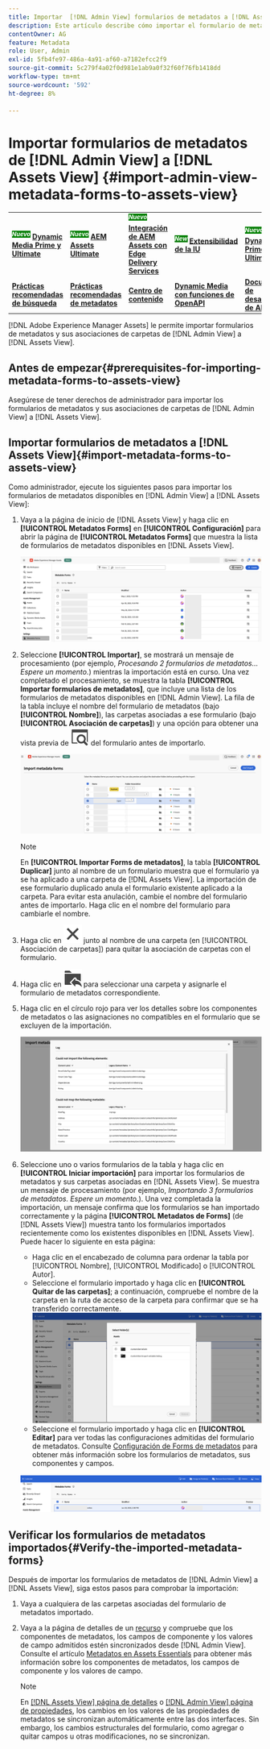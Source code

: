 ```yaml
---
title: Importar  [!DNL Admin View] formularios de metadatos a [!DNL Assets View]
description: Este artículo describe cómo importar el formulario de metadatos disponible en  [!DNL Admin View] to [!DNL Assets View]
contentOwner: AG
feature: Metadata
role: User, Admin
exl-id: 5fb4fe97-486a-4a91-af60-a7182efcc2f9
source-git-commit: 5c279f4a02f0d981e1ab9a0f32f60f76fb1418dd
workflow-type: tm+mt
source-wordcount: '592'
ht-degree: 8%

---
```


# Importar formularios de metadatos de [!DNL Admin View] a [!DNL Assets View] {#import-admin-view-metadata-forms-to-assets-view}

<table>
    <tr>
        <td>
            <sup style= "background-color:#008000; color:#FFFFFF; font-weight:bold"><i>Nuevo</i></sup> <a href="/help/assets/dynamic-media/dm-prime-ultimate.md"><b>Dynamic Media Prime y Ultimate</b></a>
        </td>
        <td>
            <sup style= "background-color:#008000; color:#FFFFFF; font-weight:bold"><i>Nuevo</i></sup> <a href="/help/assets/assets-ultimate-overview.md"><b>AEM Assets Ultimate</b></a>
        </td>
        <td>
            <sup style= "background-color:#008000; color:#FFFFFF; font-weight:bold"><i>Nuevo</i></sup> <a href="/help/assets/integrate-aem-assets-edge-delivery-services.md"><b>Integración de AEM Assets con Edge Delivery Services</b></a>
        </td>
        <td>
            <sup style= "background-color:#008000; color:#FFFFFF; font-weight:bold"><i>New</i></sup> <a href="/help/assets/aem-assets-view-ui-extensibility.md"><b>Extensibilidad de la IU</b></a>
        </td>
          <td>
            <sup style= "background-color:#008000; color:#FFFFFF; font-weight:bold"><i>Nuevo</i></sup> <a href="/help/assets/dynamic-media/enable-dynamic-media-prime-and-ultimate.md"><b>Habilitar Dynamic Media Prime y Ultimate</b></a>
        </td>
    </tr>
    <tr>
        <td>
            <a href="/help/assets/search-best-practices.md"><b>Prácticas recomendadas de búsqueda</b></a>
        </td>
        <td>
            <a href="/help/assets/metadata-best-practices.md"><b>Prácticas recomendadas de metadatos</b></a>
        </td>
        <td>
            <a href="/help/assets/product-overview.md"><b>Centro de contenido</b></a>
        </td>
        <td>
            <a href="/help/assets/dynamic-media-open-apis-overview.md"><b>Dynamic Media con funciones de OpenAPI</b></a>
        </td>
        <td>
            <a href="https://developer.adobe.com/experience-cloud/experience-manager-apis/"><b>Documentación de desarrollador de AEM Assets</b></a>
        </td>
    </tr>
</table>

[!DNL Adobe Experience Manager Assets] le permite importar formularios de metadatos y sus asociaciones de carpetas de [!DNL Admin View] a [!DNL Assets View].

## Antes de empezar{#prerequisites-for-importing-metadata-forms-to-assets-view}

Asegúrese de tener derechos de administrador para importar los formularios de metadatos y sus asociaciones de carpetas de [!DNL Admin View] a [!DNL Assets View].

## Importar formularios de metadatos a [!DNL Assets View]{#import-metadata-forms-to-assets-view}

Como administrador, ejecute los siguientes pasos para importar los formularios de metadatos disponibles en [!DNL Admin View] a [!DNL Assets View]:

1. Vaya a la página de inicio de [!DNL Assets View] y haga clic en **[!UICONTROL Metadatos Forms]** en **[!UICONTROL Configuración]** para abrir la página de **[!UICONTROL Metadatos Forms]** que muestra la lista de formularios de metadatos disponibles en [!DNL Assets View].

   ![página de formularios de metadatos](/help/assets/assets/metadata-forms-page.png)

1. Seleccione **[!UICONTROL Importar]**, se mostrará un mensaje de procesamiento (por ejemplo, *Procesando 2 formularios de metadatos... Espere un momento.*) mientras la importación está en curso. Una vez completado el procesamiento, se muestra la tabla **[!UICONTROL Importar formularios de metadatos]**, que incluye una lista de los formularios de metadatos disponibles en [!DNL Admin View]. La fila de la tabla incluye el nombre del formulario de metadatos (bajo **[!UICONTROL Nombre]**), las carpetas asociadas a ese formulario (bajo **[!UICONTROL Asociación de carpetas]**) y una opción para obtener una vista previa de ![vista previa](/help/assets/assets/Preview.svg) del formulario antes de importarlo.

   ![Importar página de Forms de metadatos](/help/assets/assets/import-metadata-forms-page.png)

   >[!NOTE]
   > 
   > En **[!UICONTROL Importar Forms de metadatos]**, la tabla **[!UICONTROL Duplicar]** junto al nombre de un formulario muestra que el formulario ya se ha aplicado a una carpeta de [!DNL Assets View]. La importación de ese formulario duplicado anula el formulario existente aplicado a la carpeta. Para evitar esta anulación, cambie el nombre del formulario antes de importarlo. Haga clic en el nombre del formulario para cambiarle el nombre.

1. Haga clic en ![seleccionar carpeta](/help/assets/assets/x.svg) junto al nombre de una carpeta (en [!UICONTROL Asociación de carpetas]) para quitar la asociación de carpetas con el formulario.
1. Haga clic en ![seleccionar carpeta](/help/assets/assets/add-to-folder.svg) para seleccionar una carpeta y asignarle el formulario de metadatos correspondiente.
1. Haga clic en el círculo rojo para ver los detalles sobre los componentes de metadatos o las asignaciones no compatibles en el formulario que se excluyen de la importación.

   ![Importar página de Forms de metadatos](/help/assets/assets/unsupported-import-elements.png)

1. Seleccione uno o varios formularios de la tabla y haga clic en **[!UICONTROL Iniciar importación]** para importar los formularios de metadatos y sus carpetas asociadas en [!DNL Assets View]. Se muestra un mensaje de procesamiento (por ejemplo, *Importando 3 formularios de metadatos. Espere un momento.*). Una vez completada la importación, un mensaje confirma que los formularios se han importado correctamente y la página **[!UICONTROL Metadatos de Forms]** (de [!DNL Assets View]) muestra tanto los formularios importados recientemente como los existentes disponibles en [!DNL Assets View]. Puede hacer lo siguiente en esta página:

   * Haga clic en el encabezado de columna para ordenar la tabla por [!UICONTROL Nombre], [!UICONTROL Modificado] o [!UICONTROL Autor].
   * Seleccione el formulario importado y haga clic en **[!UICONTROL Quitar de las carpetas]**; a continuación, compruebe el nombre de la carpeta en la ruta de acceso de la carpeta para confirmar que se ha transferido correctamente.
     ![comprobar página de formularios de metadatos](/help/assets/assets/confirm-ported-folder.png)
   * Seleccione el formulario importado y haga clic en **[!UICONTROL Editar]** para ver todas las configuraciones admitidas del formulario de metadatos. Consulte [Configuración de Forms de metadatos](https://experienceleague.adobe.com/en/docs/experience-manager-assets-essentials/help/metadata#metadata-forms) para obtener más información sobre los formularios de metadatos, sus componentes y campos.

   ![comprobar página de formularios de metadatos](/help/assets/assets/verify-metadata-forms-page.png)

## Verificar los formularios de metadatos importados{#Verify-the-imported-metadata-forms}

Después de importar los formularios de metadatos de [!DNL Admin View] a [!DNL Assets View], siga estos pasos para comprobar la importación:

1. Vaya a cualquiera de las carpetas asociadas del formulario de metadatos importado.
1. Vaya a la página de detalles de un [recurso](/help/assets/navigate-assets-view.md#preview-assets) y compruebe que los componentes de metadatos, los campos de componente y los valores de campo admitidos estén sincronizados desde [!DNL Admin View]. Consulte el artículo [Metadatos en Assets Essentials](https://experienceleague.adobe.com/en/docs/experience-manager-assets-essentials/help/metadata) para obtener más información sobre los componentes de metadatos, los campos de componente y los valores de campo.

   >[!NOTE]
   >
   > En [[!DNL Assets View] página de detalles](https://experienceleague.adobe.com/en/docs/experience-manager-cloud-service/content/assets/assets-view/metadata-assets-view#metadata-forms) o [[!DNL Admin View] página de propiedades](https://experienceleague.adobe.com/en/docs/experience-manager-65/content/assets/administer/metadata-schemas), los cambios en los valores de las propiedades de metadatos se sincronizan automáticamente entre las dos interfaces. Sin embargo, los cambios estructurales del formulario, como agregar o quitar campos u otras modificaciones, no se sincronizan.
